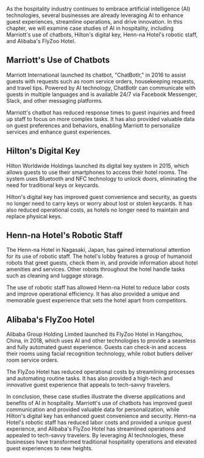 
As the hospitality industry continues to embrace artificial intelligence (AI) technologies, several businesses are already leveraging AI to enhance guest experiences, streamline operations, and drive innovation. In this chapter, we will examine case studies of AI in hospitality, including Marriott's use of chatbots, Hilton's digital key, Henn-na Hotel's robotic staff, and Alibaba's FlyZoo Hotel.

Marriott's Use of Chatbots
--------------------------

Marriott International launched its chatbot, "ChatBotlr," in 2016 to assist guests with requests such as room service orders, housekeeping requests, and travel tips. Powered by AI technology, ChatBotlr can communicate with guests in multiple languages and is available 24/7 via Facebook Messenger, Slack, and other messaging platforms.

Marriott's chatbot has reduced response times to guest inquiries and freed up staff to focus on more complex tasks. It has also provided valuable data on guest preferences and behaviors, enabling Marriott to personalize services and enhance guest experiences.

Hilton's Digital Key
--------------------

Hilton Worldwide Holdings launched its digital key system in 2015, which allows guests to use their smartphones to access their hotel rooms. The system uses Bluetooth and NFC technology to unlock doors, eliminating the need for traditional keys or keycards.

Hilton's digital key has improved guest convenience and security, as guests no longer need to carry keys or worry about lost or stolen keycards. It has also reduced operational costs, as hotels no longer need to maintain and replace physical keys.

Henn-na Hotel's Robotic Staff
-----------------------------

The Henn-na Hotel in Nagasaki, Japan, has gained international attention for its use of robotic staff. The hotel's lobby features a group of humanoid robots that greet guests, check them in, and provide information about hotel amenities and services. Other robots throughout the hotel handle tasks such as cleaning and luggage storage.

The use of robotic staff has allowed Henn-na Hotel to reduce labor costs and improve operational efficiency. It has also provided a unique and memorable guest experience that sets the hotel apart from competitors.

Alibaba's FlyZoo Hotel
----------------------

Alibaba Group Holding Limited launched its FlyZoo Hotel in Hangzhou, China, in 2018, which uses AI and other technologies to provide a seamless and fully automated guest experience. Guests can check-in and access their rooms using facial recognition technology, while robot butlers deliver room service orders.

The FlyZoo Hotel has reduced operational costs by streamlining processes and automating routine tasks. It has also provided a high-tech and innovative guest experience that appeals to tech-savvy travelers.

In conclusion, these case studies illustrate the diverse applications and benefits of AI in hospitality. Marriott's use of chatbots has improved guest communication and provided valuable data for personalization, while Hilton's digital key has enhanced guest convenience and security. Henn-na Hotel's robotic staff has reduced labor costs and provided a unique guest experience, and Alibaba's FlyZoo Hotel has streamlined operations and appealed to tech-savvy travelers. By leveraging AI technologies, these businesses have transformed traditional hospitality operations and elevated guest experiences to new heights.
